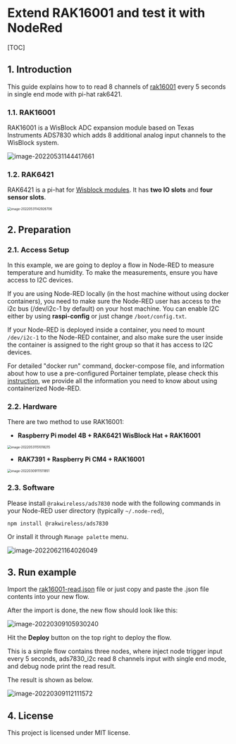 # Extend RAK16001 and test it with NodeRed

[TOC]

## 1. Introduction

This guide explains how to to read 8 channels of [rak16001](https://store.rakwireless.com/products/rak16001-wisblock-adc-module) every 5 seconds in single end mode with pi-hat rak6421. 

### 1.1. RAK16001 

RAK16001 is a WisBlock ADC expansion module based on Texas Instruments ADS7830 which adds 8 additional analog input channels to the WisBlock system.

![image-20220531144417661](assets/image-20220531144417661.png)

### 1.2. RAK6421

RAK6421 is a pi-hat for [Wisblock modules](https://docs.rakwireless.com/Product-Categories/WisBlock/). It has **two IO slots** and **four sensor slots**.

<img src="assets/image-20220531142926706.png" alt="image-20220531142926706" style="zoom:50%;" />





## 2. Preparation

### 2.1. Access Setup

In this example, we are going to deploy a flow in Node-RED to measure temperature and humidity. To make the measurements, ensure you have access to I2C devices. 

If you are using Node-RED locally (in the host machine without using docker containers), you need to make sure the Node-RED user has access to the i2c bus (/dev/i2c-1 by default) on your host machine. You can enable I2C either by using **raspi-config** or just change `/boot/config.txt`.

If your Node-RED is deployed inside a container, you need to mount `/dev/i2c-1` to the Node-RED container, and also make sure the user inside the container is assigned to the right group so that it has access to I2C devices.

For detailed "docker run" command, docker-compose file, and information about how to use a pre-configured Portainer template, please check this [instruction](../../../README-Docker/README.md), we provide all the information you need to know about using containerized Node-RED.

### 2.2. Hardware

There are two method to use RAK16001:

- **Raspberry Pi model 4B + RAK6421 WisBlock Hat +  RAK16001**

<img src="assets/image-20220531151018215.png" alt="image-20220531151018215" style="zoom:50%;" />

- **RAK7391 + Raspberry Pi CM4 +  RAK16001**

<img src="assets/image-20220309111511851.png" alt="image-20220309111511851" style="zoom: 50%;" />



### 2.3. Software

Please install `@rakwireless/ads7830` node with the following commands in your Node-RED user directory (typically `~/.node-red`), 

```
npm install @rakwireless/ads7830
```

Or install it through `Manage palette` menu. 

![image-20220621164026049](assets/image-20220621164026049.png)

## 3. Run example

Import the [rak16001-read.json](./rak16001-read.json) file or just copy and paste the .json file contents into your new flow.

After the import is done, the new flow should look like this:

![image-20220309105930240](assets/image-20220309105930240.png)

Hit the **Deploy** button on the top right to deploy the flow.

This is a simple flow  contains three nodes, where inject node trigger input every 5 seconds,  ads7830_i2c read 8 channels input with single end mode, and debug node print the read result.

The result  is shown as below.

![image-20220309112111572](assets/image-20220309112111572.png)



## 4. License

This project is licensed under MIT license.
